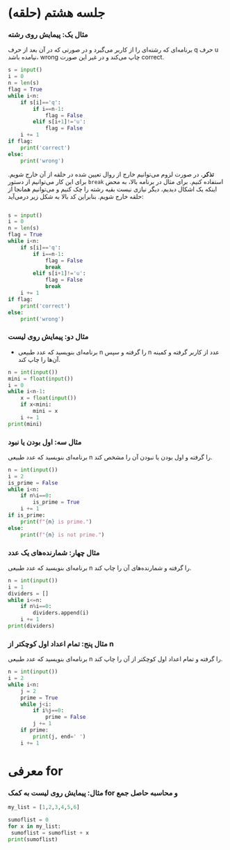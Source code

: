 # جلسه هشتم (حلقه)

### مثال یک: پیمایش روی رشته
 برنامه‌ای که رشته‌ای را از کاربر می‌گیرد و در صورتی که در آن بعد از حرف q حرف u نیامده باشد، wrong چاپ می‌کند و در غیر این صورت correct.
```python
s = input()
i = 0
n = len(s)
flag = True
while i<n:
    if s[i]=='q':
        if i==n-1:
            flag = False
        elif s[i+1]!='u':
            flag = False
    i += 1
if flag:
    print('correct')
else:
    print('wrong')
```

**تذکر.** در صورت لزوم می‌توانیم خارج از روال تعیین شده در حلقه از آن خارج شویم. برای این کار می‌توانیم از دستور `break` استفاده کنیم. برای مثال در برنامه بالا، به محض اینکه یک اشکال دیدیم، دیگر نیازی نیست بقیه رشته را چک کنیم و می‌توانیم همانجا از حلقه خارج شویم. بنابراین کد بالا به شکل زیر درمی‌آید:
```python

s = input()
i = 0
n = len(s)
flag = True
while i<n:
    if s[i]=='q':
        if i==n-1:
            flag = False
            break
        elif s[i+1]!='u':
            flag = False
            break
    i += 1
if flag:
    print('correct')
else:
    print('wrong')
```
### مثال دو: پیمایش روی لیست

- برنامه‌ای بنویسید که عدد طبیعی n را گرفته و سپس n عدد از کاربر گرفته و کمینه آن‌ها را چاپ کند.
```python
n = int(input())
mini = float(input())
i = 0
while i<n-1:
    x = float(input())
    if x<mini:
        mini = x
    i += 1
print(mini)
```
### مثال سه: اول بودن یا نبود
برنامه‌ای بنویسید که عدد طبیعی n را گرفته و اول بودن یا نبودن آن را مشخص کند.

```python
n = int(input())
i = 2
is_prime = False
while i<n:
    if n%i==0:
        is_prime = True
    i += 1
if is_prime:
    print(f"{n} is prime.")
else:
    print(f"{n} is not prime.")
```
### مثال چهار: شمارنده‌های یک عدد
برنامه‌ای بنویسید که عدد طبیعی n را گرفته و شمارنده‌های آن را چاپ کند.
```python
n = int(input())
i = 1
dividers = []
while i<=n:
    if n%i==0:
        dividers.append(i)
    i += 1
print(dividers)
```

### مثال پنج: تمام اعداد اول کوچکتر از n
برنامه‌ای بنویسید که عدد طبیعی n را گرفته و تمام اعداد اول کوچکتر از آن را چاپ کند.
```python
n = int(input())
i = 2
while i<n:
    j = 2
    prime = True
    while j<i:
        if i%j==0:
            prime = False
        j += 1
    if prime:
        print(j, end=' ')
    i += 1
```
# معرفی for


 ### مثال: پیمایش روی لیست به کمک for و محاسبه حاصل جمع
```python
my_list = [1,2,3,4,5,6]

sumoflist = 0
for x in my_list:
 sumoflist = sumoflist + x
print(sumoflist)
```
